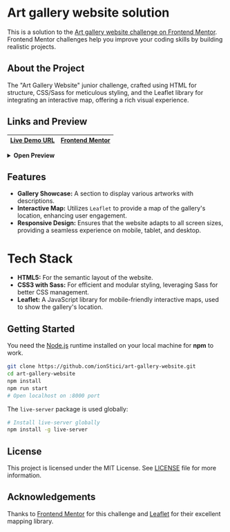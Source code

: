 # Art gallery website solution

This is a solution to the [Art gallery website challenge on Frontend Mentor](https://www.frontendmentor.io/challenges/art-gallery-website-yVdrZlxyA). Frontend Mentor challenges help you improve your coding skills by building realistic projects.

## About the Project

The "Art Gallery Website" junior challenge, crafted using HTML for structure, CSS/Sass for meticulous styling, and the Leaflet library for integrating an interactive map, offering a rich visual experience.

## Links and Preview

| [Live Demo URL](https://ionstici.github.io/art-gallery-website) | [Frontend Mentor](https://www.frontendmentor.io/solutions/art-gallery-website-mn72Bdp0ny) |
| --------------------------------------------------------------- | ----------------------------------------------------------------------------------------- |

<div />
<details>
<summary><b>Open Preview</b></summary>
<br>

![](./src/assets/screenshot.png)

<br>
</details>

## Features

-   **Gallery Showcase:** A section to display various artworks with descriptions.
-   **Interactive Map:** Utilizes `Leaflet` to provide a map of the gallery's location, enhancing user engagement.
-   **Responsive Design:** Ensures that the website adapts to all screen sizes, providing a seamless experience on mobile, tablet, and desktop.

# Tech Stack

-   **HTML5:** For the semantic layout of the website.
-   **CSS3 with Sass:** For efficient and modular styling, leveraging Sass for better CSS management.
-   **Leaflet:** A JavaScript library for mobile-friendly interactive maps, used to show the gallery's location.

## Getting Started

You need the [Node.js](http://nodejs.org) runtime installed on your local machine for **npm** to work.

```bash
git clone https://github.com/ionStici/art-gallery-website.git
cd art-gallery-website
npm install
npm run start
# Open localhost on :8000 port
```

The `live-server` package is used globally:

```bash
# Install live-server globally
npm install -g live-server
```

## License

This project is licensed under the MIT License. See [LICENSE](./LICENSE) file for more information.

## Acknowledgements

Thanks to [Frontend Mentor](http://frontendmentor.io) for this challenge and [Leaflet](https://leafletjs.com) for their excellent mapping library.
